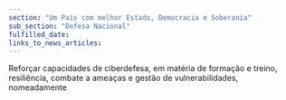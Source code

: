```yaml
---
section: "Um País com melhor Estado, Democracia e Soberania"
sub_section: "Defesa Nacional"
fulfilled_date:
links_to_news_articles:
---
```


Reforçar capacidades de ciberdefesa, em matéria de formação e treino, resiliência, combate a ameaças e gestão de vulnerabilidades, nomeadamente